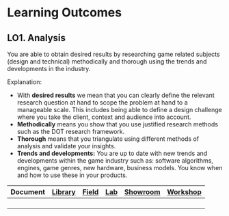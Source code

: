 # Learning Outcomes

## LO1. Analysis 

You are able to obtain desired results by researching game related subjects (design and technical) methodically and thorough using the trends and developments in the industry.

Explanation: 

- With __desired results__ we mean that you can clearly define the relevant research question at hand to scope the problem at hand to a manageable scale. This includes being able to define a design challenge where you take the client, context and audience into account. 
- __Methodically__ means you show that you use justified research methods such as the DOT research framework.
- __Thorough__ means that you triangulate using different methods of analysis and validate your insights. 
- __Trends and developments:__ You are up to date with new trends and developments within the game industry such as: software algorithms, engines, game genres, new hardware, business models. You know when and how to use these in your products.

|Document|[Library](https://ictresearchmethods.nl/library/)|[Field](https://ictresearchmethods.nl/Field/)|[Lab](https://ictresearchmethods.nl/Lab/)|[Showroom](https://ictresearchmethods.nl/Showroom/)|[Workshop](https://ictresearchmethods.nl/Workshop/)|
|:------:|:-----:|:---:|:-:|:------:|:------:|
|[]()|  |  |  |  |  |
|[]()|  |  |  |  |  |
|[]()|  |  |  |  |  |
|[]()|  |  |  |  |  |
